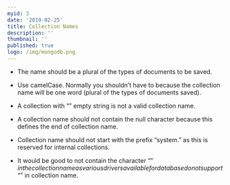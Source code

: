 ```yaml
---
myid: 3
date: '2019-02-25'
title: Collection Names
description: ''
thumbnail: ''
published: true
logo: /img/mongodb.png
---
```


- The name should be a plural of the types of documents to be saved.

- Use camelCase. Normally you shouldn’t have to because the collection name will be one word (plural of the types of documents saved).

- A collection with “” empty string is not a valid collection name.

- A collection name should not contain the null character because this defines the end of collection name.

- Collection name should not start with the prefix “system.” as this is reserved for internal collections.

- It would be good to not contain the character “$” in the collection name as various drivers available for database do not support “$” in collection name.